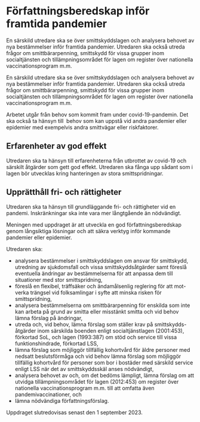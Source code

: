 # Författningsberedskap inför framtida pandemier

En särskild utredare ska se över smittskyddslagen och analysera behovet av nya bestämmelser inför framtida pandemier. Utredaren ska också utreda frågor om smittbärarpenning, smittskydd för vissa grupper inom socialtjänsten och tillämpningsområdet för lagen om register över nationella vaccinationsprogram m.m.

En särskild utredare ska se över smittskyddslagen och analysera behovet av nya bestämmelser inför framtida pandemier. Utredaren ska också utreda frågor om smittbärarpenning, smittskydd för vissa grupper inom socialtjänsten och tillämpningsområdet för lagen om register över nationella vaccinationsprogram m.m.

Arbetet utgår från behov som kommit fram under covid-19-pandemin. Det ska också ta hänsyn till  behov som kan uppstå vid andra pandemier eller epidemier med exempelvis andra smittvägar eller riskfaktorer.

## Erfarenheter av god effekt

Utredaren ska ta hänsyn till erfarenheterna från utbrottet av covid-19 och särskilt åtgärder som gett god effekt. Utredaren ska fånga upp sådant som i lagen bör utvecklas kring hanteringen av stora smittspridningar.

## Upprätthåll fri- och rättigheter

Utredaren ska ta hänsyn till grundläggande fri- och rättigheter vid en pandemi. Inskränkningar ska inte vara mer långtgående än nödvändigt.

Meningen med uppdraget är att utveckla en god författningsberedskap genom långsiktiga lösningar och att säkra verktyg inför kommande pandemier eller epidemier.

Utredaren ska:

* analysera bestämmelser i smittskyddslagen om ansvar för smittskydd, utredning av sjukdomsfall och vissa smittskyddsåtgärder samt föreslå eventuella ändringar av bestämmelserna för att anpassa dem till situationer med stor smittspridning,
* föreslå en flexibel, träffsäker och ändamålsenlig reglering för att mot-verka trängsel vid folksamlingar i syfte att minska risken för smittspridning,
* analysera bestämmelserna om smittbärarpenning för enskilda som inte kan arbeta på grund av smitta eller misstänkt smitta och vid behov lämna förslag på ändringar,
* utreda och, vid behov, lämna förslag som ställer krav på smittskydds-åtgärder inom särskilda boenden enligt socialtjänstlagen (2001:453), förkortad SoL, och lagen (1993:387) om stöd och service till vissa funktionshindrade, förkortad LSS,
* lämna förslag som möjliggör tillfällig kohortvård för äldre personer med nedsatt beslutsförmåga och vid behov lämna förslag som möjliggör tillfällig kohortvård för personer som bor i bostäder med särskild service enligt LSS när det av smittskyddsskäl anses nödvändigt,
* analysera behovet av och, om det bedöms lämpligt, lämna förslag om att utvidga tillämpningsområdet för lagen (2012:453) om register över nationella vaccinationsprogram m.m. till att omfatta även pandemivaccinationer, och
* lämna nödvändiga författningsförslag.

Uppdraget slutredovisas senast den 1 september 2023.
